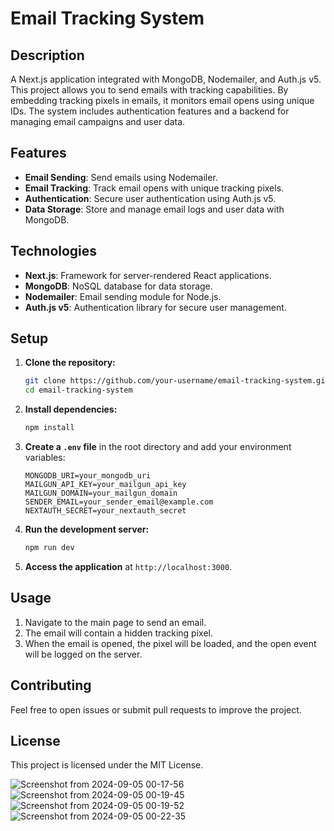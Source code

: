 # Email Tracking System

## Description

A Next.js application integrated with MongoDB, Nodemailer, and Auth.js v5. This project allows you to send emails with tracking capabilities. By embedding tracking pixels in emails, it monitors email opens using unique IDs. The system includes authentication features and a backend for managing email campaigns and user data.


## Features

- **Email Sending**: Send emails using Nodemailer.
- **Email Tracking**: Track email opens with unique tracking pixels.
- **Authentication**: Secure user authentication using Auth.js v5.
- **Data Storage**: Store and manage email logs and user data with MongoDB.

## Technologies

- **Next.js**: Framework for server-rendered React applications.
- **MongoDB**: NoSQL database for data storage.
- **Nodemailer**: Email sending module for Node.js.
- **Auth.js v5**: Authentication library for secure user management.

## Setup

1. **Clone the repository:**
   ```bash
   git clone https://github.com/your-username/email-tracking-system.git
   cd email-tracking-system
   ```

2. **Install dependencies:**
   ```bash
   npm install
   ```

3. **Create a `.env` file** in the root directory and add your environment variables:
   ```
   MONGODB_URI=your_mongodb_uri
   MAILGUN_API_KEY=your_mailgun_api_key
   MAILGUN_DOMAIN=your_mailgun_domain
   SENDER_EMAIL=your_sender_email@example.com
   NEXTAUTH_SECRET=your_nextauth_secret
   ```

4. **Run the development server:**
   ```bash
   npm run dev
   ```

5. **Access the application** at `http://localhost:3000`.

## Usage

1. Navigate to the main page to send an email.
2. The email will contain a hidden tracking pixel.
3. When the email is opened, the pixel will be loaded, and the open event will be logged on the server.

## Contributing

Feel free to open issues or submit pull requests to improve the project.

## License

This project is licensed under the MIT License.

![Screenshot from 2024-09-05 00-17-56](https://github.com/user-attachments/assets/8459a024-3348-4c9f-8fb6-99cf8e61c7f3)
![Screenshot from 2024-09-05 00-19-45](https://github.com/user-attachments/assets/be311227-4433-404d-b6ee-ea1efbc6bfc6)
![Screenshot from 2024-09-05 00-19-52](https://github.com/user-attachments/assets/e80309d1-40a1-45d9-818a-2b5519814c33)
![Screenshot from 2024-09-05 00-22-35](https://github.com/user-attachments/assets/707d7579-4ab3-48c7-b01d-177f747bd705)
